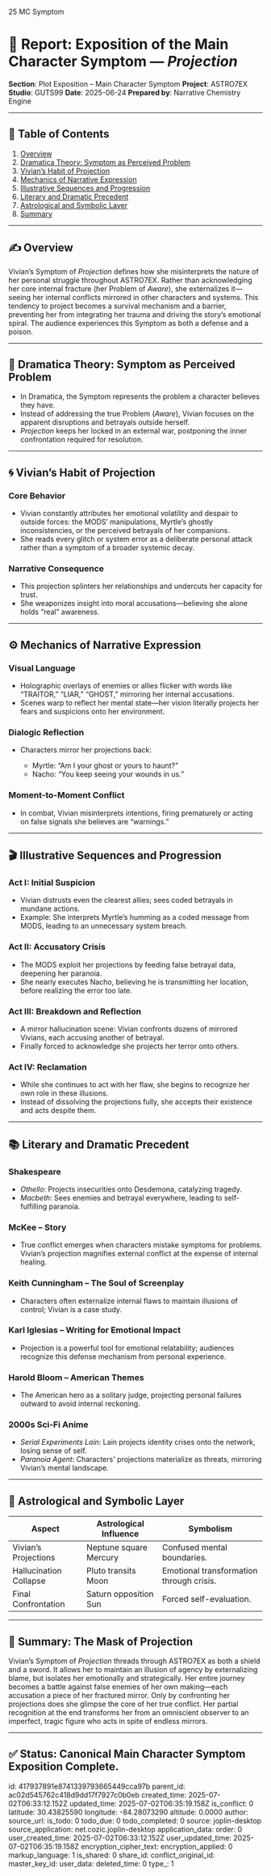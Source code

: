 25 MC Symptom

# 📘 Report: Exposition of the Main Character Symptom — *Projection*

**Section**: Plot Exposition – Main Character Symptom
**Project**: ASTRO7EX
**Studio**: GUTS99
**Date**: 2025-06-24
**Prepared by**: Narrative Chemistry Engine

---

## 📓 Table of Contents

1. [Overview](#overview)
2. [Dramatica Theory: Symptom as Perceived Problem](#dramatica-theory-symptom-as-perceived-problem)
3. [Vivian’s Habit of Projection](#vivian’s-habit-of-projection)
4. [Mechanics of Narrative Expression](#mechanics-of-narrative-expression)
5. [Illustrative Sequences and Progression](#illustrative-sequences-and-progression)
6. [Literary and Dramatic Precedent](#literary-and-dramatic-precedent)
7. [Astrological and Symbolic Layer](#astrological-and-symbolic-layer)
8. [Summary](#summary-the-mask-of-projection)

---

## ✍️ Overview

Vivian’s Symptom of *Projection* defines how she misinterprets the nature of her personal struggle throughout ASTRO7EX. Rather than acknowledging her core internal fracture (her Problem of *Aware*), she externalizes it—seeing her internal conflicts mirrored in other characters and systems. This tendency to project becomes a survival mechanism and a barrier, preventing her from integrating her trauma and driving the story’s emotional spiral. The audience experiences this Symptom as both a defense and a poison.

---

## 🧠 Dramatica Theory: Symptom as Perceived Problem

* In Dramatica, the Symptom represents the problem a character believes they have.
* Instead of addressing the true Problem (*Aware*), Vivian focuses on the apparent disruptions and betrayals outside herself.
* *Projection* keeps her locked in an external war, postponing the inner confrontation required for resolution.

---

## 🌀 Vivian’s Habit of Projection

### **Core Behavior**

* Vivian constantly attributes her emotional volatility and despair to outside forces: the MODS’ manipulations, Myrtle’s ghostly inconsistencies, or the perceived betrayals of her companions.
* She reads every glitch or system error as a deliberate personal attack rather than a symptom of a broader systemic decay.

### **Narrative Consequence**

* This projection splinters her relationships and undercuts her capacity for trust.
* She weaponizes insight into moral accusations—believing she alone holds “real” awareness.

---

## ⚙️ Mechanics of Narrative Expression

### **Visual Language**

* Holographic overlays of enemies or allies flicker with words like “TRAITOR,” “LIAR,” “GHOST,” mirroring her internal accusations.
* Scenes warp to reflect her mental state—her vision literally projects her fears and suspicions onto her environment.

### **Dialogic Reflection**

* Characters mirror her projections back:

  * Myrtle: “Am I your ghost or yours to haunt?”
  * Nacho: “You keep seeing your wounds in us.”

### **Moment-to-Moment Conflict**

* In combat, Vivian misinterprets intentions, firing prematurely or acting on false signals she believes are “warnings.”

---

## 🎬 Illustrative Sequences and Progression

### **Act I: Initial Suspicion**

* Vivian distrusts even the clearest allies; sees coded betrayals in mundane actions.
* Example: She interprets Myrtle’s humming as a coded message from MODS, leading to an unnecessary system breach.

### **Act II: Accusatory Crisis**

* The MODS exploit her projections by feeding false betrayal data, deepening her paranoia.
* She nearly executes Nacho, believing he is transmitting her location, before realizing the error too late.

### **Act III: Breakdown and Reflection**

* A mirror hallucination scene: Vivian confronts dozens of mirrored Vivians, each accusing another of betrayal.
* Finally forced to acknowledge she projects her terror onto others.

### **Act IV: Reclamation**

* While she continues to act with her flaw, she begins to recognize her own role in these illusions.
* Instead of dissolving the projections fully, she accepts their existence and acts despite them.

---

## 📚 Literary and Dramatic Precedent

### **Shakespeare**

* *Othello*: Projects insecurities onto Desdemona, catalyzing tragedy.
* *Macbeth*: Sees enemies and betrayal everywhere, leading to self-fulfilling paranoia.

### **McKee – Story**

* True conflict emerges when characters mistake symptoms for problems. Vivian’s projection magnifies external conflict at the expense of internal healing.

### **Keith Cunningham – The Soul of Screenplay**

* Characters often externalize internal flaws to maintain illusions of control; Vivian is a case study.

### **Karl Iglesias – Writing for Emotional Impact**

* Projection is a powerful tool for emotional relatability; audiences recognize this defense mechanism from personal experience.

### **Harold Bloom – American Themes**

* The American hero as a solitary judge, projecting personal failures outward to avoid internal reckoning.

### **2000s Sci-Fi Anime**

* *Serial Experiments Lain*: Lain projects identity crises onto the network, losing sense of self.
* *Paranoia Agent*: Characters' projections materialize as threats, mirroring Vivian’s mental landscape.

---

## 🌌 Astrological and Symbolic Layer

| Aspect                 | Astrological Influence | Symbolism                                |
| ---------------------- | ---------------------- | ---------------------------------------- |
| Vivian’s Projections   | Neptune square Mercury | Confused mental boundaries.              |
| Hallucination Collapse | Pluto transits Moon    | Emotional transformation through crisis. |
| Final Confrontation    | Saturn opposition Sun  | Forced self-evaluation.                  |

---

## 🎯 Summary: The Mask of Projection

Vivian’s Symptom of *Projection* threads through ASTRO7EX as both a shield and a sword. It allows her to maintain an illusion of agency by externalizing blame, but isolates her emotionally and strategically. Her entire journey becomes a battle against false enemies of her own making—each accusation a piece of her fractured mirror. Only by confronting her projections does she glimpse the core of her true conflict. Her partial recognition at the end transforms her from an omniscient observer to an imperfect, tragic figure who acts in spite of endless mirrors.

---

## ✅ Status: Canonical Main Character Symptom Exposition Complete.


id: 417937891e8741339793665449cca97b
parent_id: ac02d545762c418d9dd17f7927c0b0eb
created_time: 2025-07-02T06:33:12.152Z
updated_time: 2025-07-02T06:35:19.158Z
is_conflict: 0
latitude: 30.43825590
longitude: -84.28073290
altitude: 0.0000
author: 
source_url: 
is_todo: 0
todo_due: 0
todo_completed: 0
source: joplin-desktop
source_application: net.cozic.joplin-desktop
application_data: 
order: 0
user_created_time: 2025-07-02T06:33:12.152Z
user_updated_time: 2025-07-02T06:35:19.158Z
encryption_cipher_text: 
encryption_applied: 0
markup_language: 1
is_shared: 0
share_id: 
conflict_original_id: 
master_key_id: 
user_data: 
deleted_time: 0
type_: 1